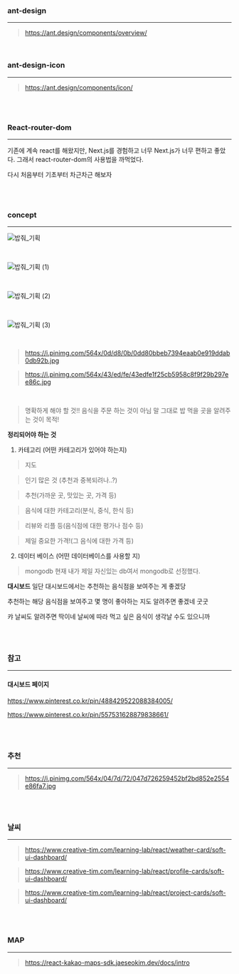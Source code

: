 ### ant-design

---

> https://ant.design/components/overview/

<br>

### ant-design-icon

---

> https://ant.design/components/icon/

<br>
<br>

### React-router-dom

---

기존에 계속 react를 해왔지만, Next.js를 경험하고 너무 Next.js가 너무 편하고 좋았다. 그래서 react-router-dom의 사용법을 까먹었다.

다시 처음부터 기초부터 차근차근 해보자

<br>
<br>

### concept

---

![밥줘_기획](https://user-images.githubusercontent.com/79133968/166256929-9793f5dd-12d7-42d7-9417-d6249cbedbe4.png)

<br>

![밥줘_기획 (1)](https://user-images.githubusercontent.com/79133968/166256924-3ce24604-e746-4415-a947-8d870af4168a.png)

<br>

![밥줘_기획 (2)](https://user-images.githubusercontent.com/79133968/166256935-b438e7ea-0d9e-45f3-a53f-68a95059bca7.png)

<br>

![밥줘_기획 (3)](https://user-images.githubusercontent.com/79133968/166256934-3d15aa01-d830-4f16-adbc-f433b50527d6.png)

<br>

> https://i.pinimg.com/564x/0d/d8/0b/0dd80bbeb7394eaab0e919ddab0db92b.jpg

> https://i.pinimg.com/564x/43/ed/fe/43edfe1f25cb5958c8f9f29b297ee86c.jpg

<br>

> 명확하게 해야 할 것!!
> 음식을 주문 하는 것이 아님
> 말 그대로 밥 먹을 곳을 알려주는 것이 목적!

**정리되어야 하는 것**

1. 카테고리 (어떤 카테고리가 있어야 하는지)

> 지도

> 인기 많은 것 (추천과 중복되려나..?)

> 추천(가까운 곳, 맛있는 곳, 가격 등)

> 음식에 대한 카테고리(분식, 중식, 한식 등)

> 리뷰와 리플 등(음식점에 대한 평가나 점수 등)

> 제일 중요한 가격!(그 음식에 대한 가격 등)

2. 데이터 베이스 (어떤 데이터베이스를 사용할 지)

> mongodb
> 현재 내가 제일 자신있는 db여서 mongodb로 선정했다.

**대시보드**
일단 대시보드에서는 추천하는 음식점을 보여주는 게 좋겠당

추천하는 해당 음식점을 보여주고 몇 명이 좋아하는 지도 알려주면 좋겠네
굿굿

캬 날씨도 알려주면 딱이네
날씨에 따라 먹고 싶은 음식이 생각날 수도 있으니까

<br>
<br>

### 참고

---

#### 대시보드 페이지

https://www.pinterest.co.kr/pin/488429522088384005/

https://www.pinterest.co.kr/pin/557531628879838661/

<br>
<br>

### 추천

---

> https://i.pinimg.com/564x/04/7d/72/047d726259452bf2bd852e2554e86fa7.jpg

<br>
<br>

### 날씨

---

> https://www.creative-tim.com/learning-lab/react/weather-card/soft-ui-dashboard/

> https://www.creative-tim.com/learning-lab/react/profile-cards/soft-ui-dashboard/

> https://www.creative-tim.com/learning-lab/react/project-cards/soft-ui-dashboard/

<br>
<br>

### MAP

---

> https://react-kakao-maps-sdk.jaeseokim.dev/docs/intro
